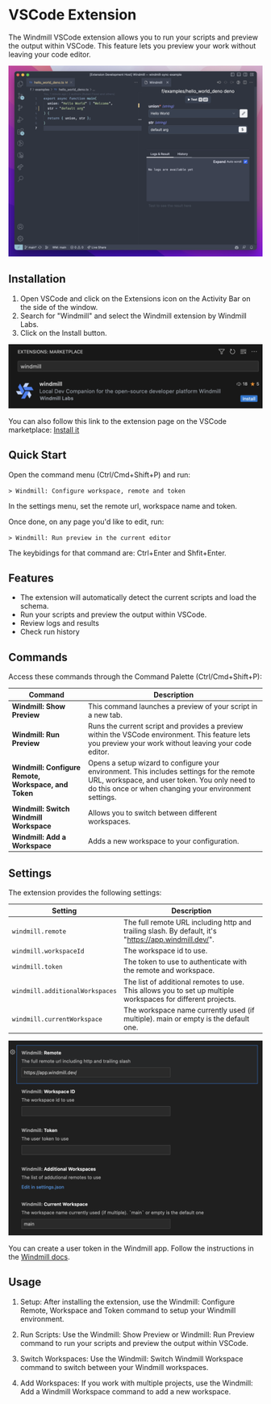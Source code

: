 # VSCode Extension

The Windmill VSCode extension allows you to run your scripts and preview the output within VSCode. This feature lets you preview your work without leaving your code editor.

![demo](./main.png.webp)

## Installation

1. Open VSCode and click on the Extensions icon on the Activity Bar on the side of the window.
2. Search for "Windmill" and select the Windmill extension by Windmill Labs.
3. Click on the Install button.

![demo](./wm-install.png.webp)

You can also follow this link to the extension page on the VSCode marketplace: [Install it](https://marketplace.visualstudio.com/items?itemName=windmill-labs.windmill)

## Quick Start

Open the command menu (Ctrl/Cmd+Shift+P) and run:

`> Windmill: Configure workspace, remote and token`

In the settings menu, set the remote url, workspace name and token.

Once done, on any page you'd like to edit, run:

`> Windmill: Run preview in the current editor`

The keybidings for that command are: Ctrl+Enter and Shfit+Enter.

## Features

- The extension will automatically detect the current scripts and load the schema.
- Run your scripts and preview the output within VSCode.
- Review logs and results
- Check run history

## Commands

Access these commands through the Command Palette (Ctrl/Cmd+Shift+P):

| Command                                              | Description                                                                                                                                                                                         |
| ---------------------------------------------------- | --------------------------------------------------------------------------------------------------------------------------------------------------------------------------------------------------- |
| **Windmill: Show Preview**                           | This command launches a preview of your script in a new tab.                                                                                                                                        |
| **Windmill: Run Preview**                            | Runs the current script and provides a preview within the VSCode environment. This feature lets you preview your work without leaving your code editor.                                             |
| **Windmill: Configure Remote, Workspace, and Token** | Opens a setup wizard to configure your environment. This includes settings for the remote URL, workspace, and user token. You only need to do this once or when changing your environment settings. |
| **Windmill: Switch Windmill Workspace**              | Allows you to switch between different workspaces.                                                                                                                                                  |
| **Windmill: Add a Workspace**                        | Adds a new workspace to your configuration.                                                                                                                                                         |

## Settings

The extension provides the following settings:

| Setting                         | Description                                                                                                  |
| ------------------------------- | ------------------------------------------------------------------------------------------------------------ |
| `windmill.remote`               | The full remote URL including http and trailing slash. By default, it's "https://app.windmill.dev/".         |
| `windmill.workspaceId`          | The workspace id to use.                                                                                     |
| `windmill.token`                | The token to use to authenticate with the remote and workspace.                                              |
| `windmill.additionalWorkspaces` | The list of additional remotes to use. This allows you to set up multiple workspaces for different projects. |
| `windmill.currentWorkspace`     | The workspace name currently used (if multiple). main or empty is the default one.                           |

![demo](./wm-settings.png.webp)

You can create a user token in the Windmill app. Follow the instructions in the [Windmill docs](/docs/core_concepts/webhooks#user-token).

## Usage

1. Setup: After installing the extension, use the Windmill: Configure Remote, Workspace and Token command to setup your Windmill environment.

2. Run Scripts: Use the Windmill: Show Preview or Windmill: Run Preview command to run your scripts and preview the output within VSCode.

3. Switch Workspaces: Use the Windmill: Switch Windmill Workspace command to switch between your Windmill workspaces.

4. Add Workspaces: If you work with multiple projects, use the Windmill: Add a Windmill Workspace command to add a new workspace.
